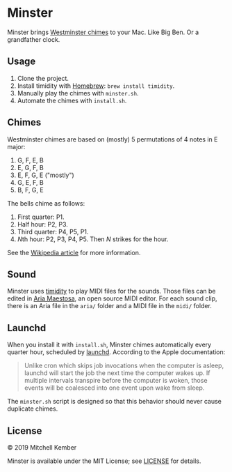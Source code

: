 # Minster

Minster brings [Westminster chimes][wq] to your Mac. Like Big Ben. Or a grandfather clock.

## Usage

1. Clone the project.
2. Install timidity with [Homebrew][hb]: `brew install timidity`.
3. Manually play the chimes with `minster.sh`.
4. Automate the chimes with `install.sh`.

## Chimes

Westminster chimes are based on (mostly) 5 permutations of 4 notes in E major:

1. G, F, E, B
2. E, G, F, B
3. E, F, G, E ("mostly")
4. G, E, F, B
5. B, F, G, E

The bells chime as follows:

1. First quarter: P1.
2. Half hour: P2, P3.
3. Third quarter: P4, P5, P1.
4. *N*th hour: P2, P3, P4, P5. Then *N* strikes for the hour.

See the [Wikipedia article][wq] for more information.

## Sound

Minster uses [timidity][tm] to play MIDI files for the sounds. Those files can be edited in [Aria Maestosa][am], an open source MIDI editor. For each sound clip, there is an Aria file in the `aria/` folder and a MIDI file in the `midi/` folder.

## Launchd

When you install it with `install.sh`, Minster chimes automatically every quarter hour, scheduled by [launchd][ld]. According to the Apple documentation:

> Unlike cron which skips job invocations when the computer is asleep, launchd will start the job the next time the computer wakes up. If multiple intervals transpire before the computer is woken, those events will be coalesced into one event upon wake from sleep.

The `minster.sh` script is designed so that this behavior should never cause duplicate chimes.

## License

© 2019 Mitchell Kember

Minster is available under the MIT License; see [LICENSE](LICENSE.md) for details.

[hb]: https://brew.sh
[wq]: https://en.wikipedia.org/wiki/Westminster_Quarters
[tm]: http://timidity.sourceforge.net
[am]: http://ariamaestosa.sourceforge.net
[ld]: https://en.wikipedia.org/wiki/Launchd
